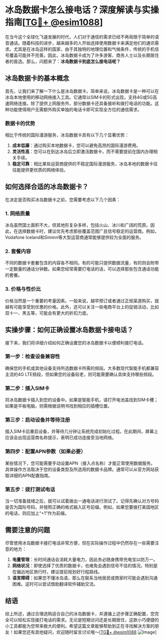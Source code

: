# 冰岛数据卡怎么接电话？深度解读与实操指南[[TG💪+ @esim1088](https://t.me/s/esim1088)]

在当今这个全球化飞速发展的时代，人们对于通信的需求已经不再局限于简单的语音通话。随着科技的进步，越来越多的人开始选择使用数据卡来满足他们的通讯需求。尤其是在冰岛这样的国家，由于其独特的地理位置和气候条件，传统的手机信号覆盖可能并不完善。因此，冰岛数据卡成为了许多游客、商务人士以及长期居住者的首选。那么，问题来了：**冰岛数据卡到底怎么接电话呢？**

## 冰岛数据卡的基本概念

首先，让我们来了解一下什么是冰岛数据卡。简单来说，冰岛数据卡是一种可以在冰岛本地使用的移动网络接入工具。它通常以SIM卡的形式出现，支持4G或5G高速网络连接。除了提供上网服务外，部分数据卡还具备接听和拨打电话的功能。这种功能使得用户无需额外购买单独的电话卡即可实现全方位的通信需求。

### 数据卡的优势

相比于传统的国际漫游服务，冰岛数据卡具有以下几个显著优势：

1. **成本低廉**：通过购买本地数据卡，您可以避免高昂的国际漫游费用。
2. **灵活性高**：您可以在到达冰岛后立即激活数据卡，而不需要提前在国内办理相关手续。
3. **稳定可靠**：相比某些运营商提供的不稳定国际漫游服务，冰岛本地的数据卡往往能提供更优质的网络体验。

## 如何选择合适的冰岛数据卡？

在决定是否购买冰岛数据卡之前，您需要考虑以下几个因素：

### 1. 网络质量
冰岛虽然国土面积不大，但其地形复杂多样，包括火山、冰川和广阔的荒原。因此，在选择数据卡时，建议优先考虑那些覆盖范围广且信号稳定的运营商。例如，Vodafone Iceland和Siminn等大型运营商通常能够提供较为全面的服务。

### 2. 套餐内容
不同的数据卡套餐包含的内容各不相同。有的可能只提供数据流量，有的则会附带一定数量的通话分钟数。如果您经常需要打电话的话，可以选择那些包含通话功能的套餐。

### 3. 价格与性价比
价格当然是一个重要的考量因素。一般来说，越早预订或者通过正规渠道购买，就越有可能享受到优惠的价格。此外，还可以关注一些电商平台上的促销活动，比如双十一、黑五等，可能会有更大的折扣力度。

## 实操步骤：如何正确设置冰岛数据卡接电话？

接下来，我们将详细介绍如何正确设置您的冰岛数据卡以便顺利接打电话。

### 第一步：检查设备兼容性
确保您的手机或其他设备支持所选数据卡所需的频段。大多数现代智能手机都兼容主流的4G LTE频段，但如果您的设备较老，则可能需要确认具体支持哪些频段。

### 第二步：插入SIM卡
将冰岛数据卡插入到您的设备中。如果是智能手机，请打开电池盖找到SIM卡槽；如果是平板电脑，则需根据说明书找到相应的插槽位置。

### 第三步：启动设备并等待注册
插入SIM卡后重启设备，并等待几分钟让系统完成初始化过程。在此期间，屏幕上应该会出现运营商名称提示，表明已成功连接至当地网络。

### 第四步：配置APN参数（如果必要）
某些情况下，您可能需要手动设置APN（接入点名称）才能正常使用数据服务。具体操作方法取决于您的设备类型及所选用的数据卡品牌。通常可以从官方网站获取详细的APN配置指南。

### 第五步：拨打测试电话
当一切准备就绪之后，就可以试着拨出一通电话进行测试了。记得先确认对方号码是否为国际号码，并按照正确的格式输入区号前缀。例如，如果您要拨打美国地区的电话，则应加上“+1”作为前缀。

## 需要注意的问题

尽管使用冰岛数据卡接打电话非常方便，但在实际操作过程中仍然存在一些需要注意的地方：

1. **电量管理**：长时间通话会消耗大量电力，因此务必随身携带充电宝以防万一。
2. **网络状况**：即使选择了优质的数据卡，也难免会遇到信号不佳的情况。特别是在偏远地区旅行时，建议提前规划好行程路线。
3. **语言障碍**：如果您不懂冰岛语，那么在联系当地居民或商家时可能会遇到沟通困难。这时可以尝试借助翻译软件辅助交流。

## 结语

综上所述，通过合理选购适合自己的冰岛数据卡，并遵循上述步骤正确配置，您完全可以轻松实现接打电话的需求。无论是短期访问还是长期居住，这款小巧便捷的小工具都能为您带来极大的便利。希望这篇文章能够帮助到正在寻找解决方案的朋友！如果您还有其他疑问，欢迎随时留言讨论哦～[[TG💪+ @esim1088](https://t.me/s/esim1088) ![Image](https://i.postimg.cc/4NQfJmqS/Snipaste-2025-05-13-00-14-12.png)]